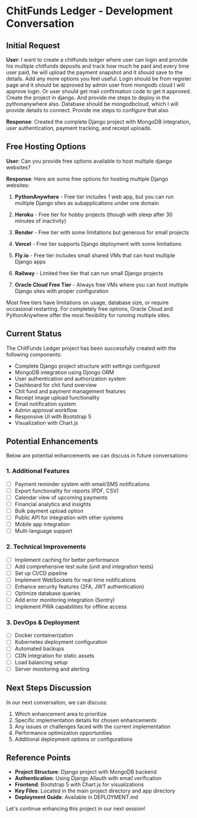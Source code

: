 # ChitFunds Ledger - Development Conversation

## Initial Request

**User**: I want to create a chitfunds ledger where user can login and provide his multiple chitfunds deposits and track how much he paid and every time user paid, he will upload the payment snapshot and it should save to the details. Add any more options you feel useful. Login should be from register page and it should be approved by admin user from mongodb cloud I will approve login. Or user should get mail confirmation code to get it approved. Create the project in django. And provide me steps to deploy in the pythonanywhere also. Database should be mongodbcloud, which I will provide details to connect. Provide me steps to configure that also.

**Response**: Created the complete Django project with MongoDB integration, user authentication, payment tracking, and receipt uploads.

## Free Hosting Options

**User**: Can you provide free options available to host multiple django websites?

**Response**: Here are some free options for hosting multiple Django websites:

1. **PythonAnywhere** - Free tier includes 1 web app, but you can run multiple Django sites as subapplications under one domain

2. **Heroku** - Free tier for hobby projects (though with sleep after 30 minutes of inactivity)

3. **Render** - Free tier with some limitations but generous for small projects

4. **Vercel** - Free tier supports Django deployment with some limitations

5. **Fly.io** - Free tier includes small shared VMs that can host multiple Django apps

6. **Railway** - Limited free tier that can run small Django projects

7. **Oracle Cloud Free Tier** - Always free VMs where you can host multiple Django sites with proper configuration

Most free tiers have limitations on usage, database size, or require occasional restarting. For completely free options, Oracle Cloud and PythonAnywhere offer the most flexibility for running multiple sites.

## Current Status

The ChitFunds Ledger project has been successfully created with the following components:

- Complete Django project structure with settings configured
- MongoDB integration using Djongo ORM
- User authentication and authorization system
- Dashboard for chit fund overview
- Chit fund and payment management features
- Receipt image upload functionality
- Email notification system
- Admin approval workflow
- Responsive UI with Bootstrap 5
- Visualization with Chart.js

## Potential Enhancements

Below are potential enhancements we can discuss in future conversations:

### 1. Additional Features

- [ ] Payment reminder system with email/SMS notifications
- [ ] Export functionality for reports (PDF, CSV)
- [ ] Calendar view of upcoming payments
- [ ] Financial analytics and insights
- [ ] Bulk payment upload option
- [ ] Public API for integration with other systems
- [ ] Mobile app integration
- [ ] Multi-language support

### 2. Technical Improvements

- [ ] Implement caching for better performance
- [ ] Add comprehensive test suite (unit and integration tests)
- [ ] Set up CI/CD pipeline
- [ ] Implement WebSockets for real-time notifications
- [ ] Enhance security features (2FA, JWT authentication)
- [ ] Optimize database queries
- [ ] Add error monitoring integration (Sentry)
- [ ] Implement PWA capabilities for offline access

### 3. DevOps & Deployment

- [ ] Docker containerization
- [ ] Kubernetes deployment configuration
- [ ] Automated backups
- [ ] CDN integration for static assets
- [ ] Load balancing setup
- [ ] Server monitoring and alerting

## Next Steps Discussion

In our next conversation, we can discuss:

1. Which enhancement area to prioritize
2. Specific implementation details for chosen enhancements
3. Any issues or challenges faced with the current implementation
4. Performance optimization opportunities
5. Additional deployment options or configurations

## Reference Points

- **Project Structure**: Django project with MongoDB backend
- **Authentication**: Using Django Allauth with email verification
- **Frontend**: Bootstrap 5 with Chart.js for visualizations
- **Key Files**: Located in the main project directory and app directory
- **Deployment Guide**: Available in DEPLOYMENT.md

Let's continue enhancing this project in our next session!
